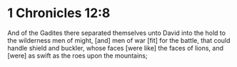 # 1 Chronicles 12:8

And of the Gadites there separated themselves unto David into the hold to the wilderness men of might, [and] men of war [fit] for the battle, that could handle shield and buckler, whose faces [were like] the faces of lions, and [were] as swift as the roes upon the mountains;